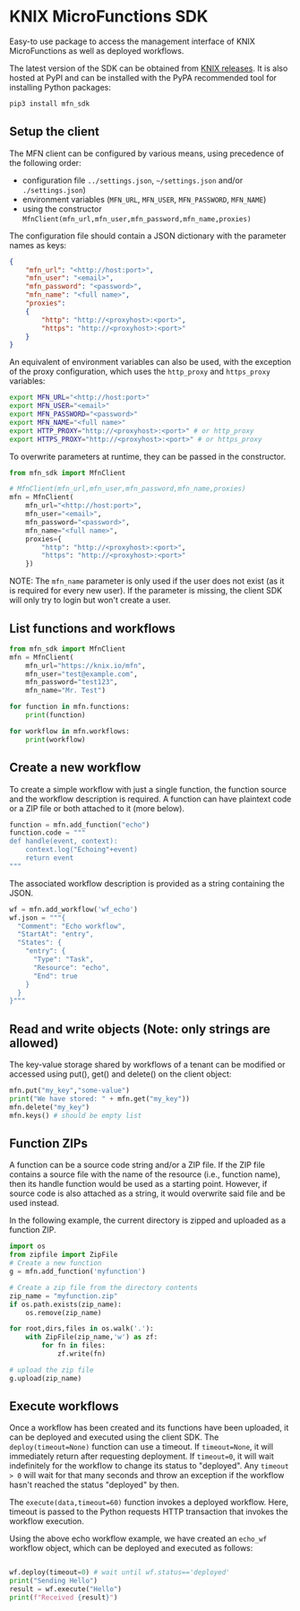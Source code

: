 <!--
   Copyright 2020 The KNIX Authors

   Licensed under the Apache License, Version 2.0 (the "License");
   you may not use this file except in compliance with the License.
   You may obtain a copy of the License at

       http://www.apache.org/licenses/LICENSE-2.0

   Unless required by applicable law or agreed to in writing, software
   distributed under the License is distributed on an "AS IS" BASIS,
   WITHOUT WARRANTIES OR CONDITIONS OF ANY KIND, either express or implied.
   See the License for the specific language governing permissions and
   limitations under the License.
-->
# KNIX MicroFunctions SDK

Easy-to use package to access the management interface of KNIX MicroFunctions as well as
deployed workflows.

The latest version of the SDK can be obtained from [KNIX releases](https://github.com/knix-microfunctions/knix/releases/).
It is also hosted at PyPI and can be installed with the PyPA recommended tool for installing Python packages:
``` sh
pip3 install mfn_sdk
```

## Setup the client

The MFN client can be configured by various means, using precedence of the following order:
* configuration file `../settings.json`, `~/settings.json` and/or `./settings.json`)
* environment variables (`MFN_URL`, `MFN_USER`, `MFN_PASSWORD`, `MFN_NAME`)
* using the constructor `MfnClient(mfn_url,mfn_user,mfn_password,mfn_name,proxies)`

The configuration file should contain a JSON dictionary with the parameter names as keys:

``` json
{
    "mfn_url": "<http://host:port>",
    "mfn_user": "<email>",
    "mfn_password": "<password>",
    "mfn_name": "<full name>",
    "proxies":
    {
        "http": "http://<proxyhost>:<port>",
        "https": "http://<proxyhost>:<port>"
    }
}
```

An equivalent of environment variables can also be used, with the exception of the proxy configuration, which uses the `http_proxy` and `https_proxy` variables:
``` sh
export MFN_URL="<http://host:port>"
export MFN_USER="<email>"
export MFN_PASSWORD="<password>"
export MFN_NAME="<full name>"
export HTTP_PROXY="http://<proxyhost>:<port>" # or http_proxy
export HTTPS_PROXY="http://<proxyhost>:<port>" # or https_proxy
```

To overwrite parameters at runtime, they can be passed in the constructor.
``` py
from mfn_sdk import MfnClient

# MfnClient(mfn_url,mfn_user,mfn_password,mfn_name,proxies)
mfn = MfnClient(
    mfn_url="<http://host:port>",
    mfn_user="<email>",
    mfn_password="<password>",
    mfn_name="<full name>",
    proxies={
        "http": "http://<proxyhost>:<port>",
        "https": "http://<proxyhost>:<port>"
    })
```

NOTE: The `mfn_name` parameter is only used if the user does not exist (as it is required for every new user). If the parameter is missing, the client SDK will only try to login but won't create a user.

## List functions and workflows

``` py
from mfn_sdk import MfnClient
mfn = MfnClient(
    mfn_url="https://knix.io/mfn",
    mfn_user="test@example.com",
    mfn_password="test123",
    mfn_name="Mr. Test")

for function in mfn.functions:
    print(function)

for workflow in mfn.workflows:
    print(workflow)
```

## Create a new workflow

To create a simple workflow with just a single function, the function source and the workflow description is required.
A function can have plaintext code or a ZIP file or both attached to it (more below).

``` py
function = mfn.add_function("echo")
function.code = """
def handle(event, context):
    context.log("Echoing"+event)
    return event
"""
```

The associated workflow description is provided as a string containing the JSON.

``` py
wf = mfn.add_workflow('wf_echo')
wf.json = """{
  "Comment": "Echo workflow",
  "StartAt": "entry",
  "States": {
    "entry": {
      "Type": "Task",
      "Resource": "echo",
      "End": true
    }
  }
}"""
```

## Read and write objects (Note: only strings are allowed)

The key-value storage shared by workflows of a tenant can be modified or accessed using put(), get() and delete() on the client object:

```py
mfn.put("my_key","some-value")
print("We have stored: " + mfn.get("my_key"))
mfn.delete("my_key")
mfn.keys() # should be empty list
```

## Function ZIPs

A function can be a source code string and/or a ZIP file. If the ZIP file contains a source file with the name of the resource (i.e., function name), then its handle function would be used as a starting point.
However, if source code is also attached as a string, it would overwrite said file and be used instead.

In the following example, the current directory is zipped and uploaded as a function ZIP.

``` py
import os
from zipfile import ZipFile
# Create a new function
g = mfn.add_function('myfunction')

# Create a zip file from the directory contents
zip_name = "myfunction.zip"
if os.path.exists(zip_name):
    os.remove(zip_name)

for root,dirs,files in os.walk('.'):
    with ZipFile(zip_name,'w') as zf:
        for fn in files:
            zf.write(fn)

# upload the zip file
g.upload(zip_name)
```

## Execute workflows

Once a workflow has been created and its functions have been uploaded, it can be deployed and executed using the client SDK.
The `deploy(timeout=None)` function can use a timeout. If `timeout=None`, it will immediately return after requesting deployment. If `timeout=0`, it will wait indefinitely for the workflow to change its status to "deployed". Any `timeout > 0` will wait for that many seconds and throw an exception if the workflow hasn't reached the status "deployed" by then.

The `execute(data,timeout=60)` function invokes a deployed workflow. Here, timeout is passed to the Python requests HTTP transaction that invokes the workflow execution.

Using the above echo workflow example, we have created an `echo_wf` workflow object, which can be deployed and executed as follows:
``` py

wf.deploy(timeout=0) # wait until wf.status=='deployed'
print("Sending Hello")
result = wf.execute("Hello")
print(f"Received {result}")

```
